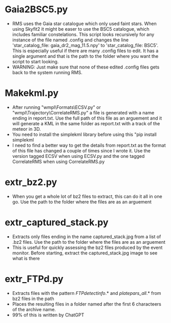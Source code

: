 # Gaia2BSC5.py

- RMS uses the Gaia star catalogue which only used faint stars. When using Skyfit2 it might be easer to use the BSC5 catalogue, which includes familiar constelations. This script looks recursively for any instance of the file named .config and changes the line 'star_catalog_file: gaia_dr2_mag_11.5.npy' to 'star_catalog_file: BSC5'. This is especially useful if there are many .config files to edit.
  It has a single argument and that is the path to the folder where you want the script to start looking.
- WARNING: Just make sure that none of these edited .config files gets back to the system running RMS.

# Makekml.py

- After running "wmpl\Formats\ECSV.py" or "wmpl\Trajectory\CorrelateRMS.py" a file is generated with a name ending in report.txt. Use the full path of this file as an arguement and it will generate a KML in the same folder as report.txt with a track of the meteor in 3D.
- You need to install the simplekml library before using this "pip install simplekml
- I need to find a better way to get the details from report.txt as the format of this file has changed a couple of times since I wrote it. Use the version tagged ECSV when using ECSV.py and the one tagged CorrelateRMS when using CorrelateRMS.py

# extr_bz2.py

- When you get a whole lot of bz2 files to extract, this can do it all in one go. Use the path to the folder where the files are as an arguement

# extr_captured_stack.py

- Extracts only files ending in the name captured_stack.jpg from a list of .bz2 files. Use the path to the folder where the files are as an arguement
- This is useful for quickly assessing the bz2 files produced by the event monitor. Before starting, extract the captured_stack.jpg image to see what is there

# extr_FTPd.py

- Extracts files with the pattern _FTPdetectinfo_.* and *platepars_all*.* from bz2 files in the path
- Places the resulting files in a folder named after the first 6 characteers of the archive name.
- 99% of this is written by ChatGPT
